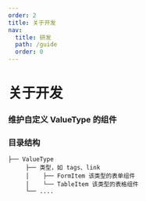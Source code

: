 ```yaml
---
order: 2
title: 关于开发
nav:
  title: 研发
  path: /guide
  order: 0
---
```


# 关于开发

### 维护自定义 ValueType 的组件

### 目录结构

```
├── ValueType
     ├── 类型，如 tags、link
     │    ├── FormItem 该类型的表单组件
     │    └── TableItem 该类型的表格组件
     └── ....
```
